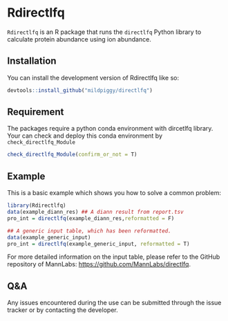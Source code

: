 
<!-- README.md is generated from README.Rmd. Please edit that file -->

# Rdirectlfq

<!-- badges: start -->
<!-- badges: end -->

`Rdirectlfq` is an R package that runs the `directlfq` Python library to
calculate protein abundance using ion abundance.

## Installation

You can install the development version of Rdirectlfq like so:

``` r
devtools::install_github("mildpiggy/directlfq")
```

## Requirement

The packages require a python conda environment with dircetlfq library.
Your can check and deploy this conda environment by
`check_directlfq_Module`

``` r
check_directlfq_Module(confirm_or_not = T)
```

## Example

This is a basic example which shows you how to solve a common problem:

``` r
library(Rdirectlfq)
data(example_diann_res) ## A diann result from report.tsv
pro_int = directlfq(example_diann_res,reformatted = F)

## A generic input table, which has been reformatted.
data(example_generic_input)
pro_int = directlfq(example_generic_input, reformatted = T)
```

For more detailed information on the input table, please refer to the
GitHub repository of MannLabs: <https://github.com/MannLabs/directlfq>.

## Q&A

Any issues encountered during the use can be submitted through the issue
tracker or by contacting the developer.
